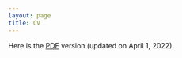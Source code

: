 ```yaml
---
layout: page
title: CV
---
```


Here is the [PDF](/images/cv.pdf) version (updated on April 1, 2022).
